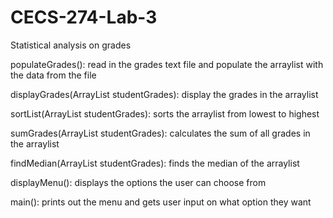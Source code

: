 # CECS-274-Lab-3
Statistical analysis on grades

populateGrades(): read in the grades text file and populate the arraylist with the data from the file

displayGrades(ArrayList<Integer> studentGrades): display the grades in the arraylist

sortList(ArrayList<Integer> studentGrades): sorts the arraylist from lowest to highest

sumGrades(ArrayList<Integer> studentGrades): calculates the sum of all grades in the arraylist

findMedian(ArrayList<Integer> studentGrades): finds the median of the arraylist

displayMenu(): displays the options the user can choose from

main(): prints out the menu and gets user input on what option they want
